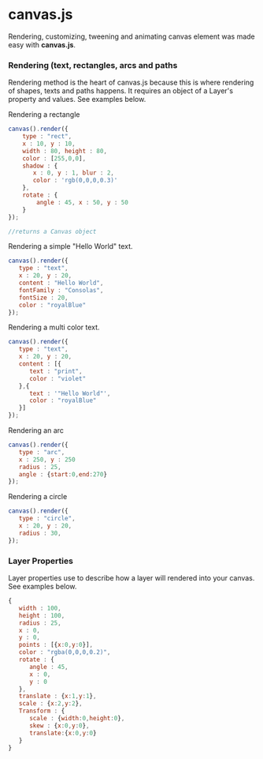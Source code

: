 # canvas.js
Rendering, customizing, tweening and animating canvas element was made easy with **canvas.js**. 

### Rendering (text, rectangles, arcs and paths
Rendering method is the heart of canvas.js because this is where rendering of shapes, texts and paths happens. It requires an object of a Layer's property and values. See examples below. 
 
Rendering a rectangle

```javascript
canvas().render({
    type : "rect", 
    x : 10, y : 10,
    width : 80, height : 80,
    color : [255,0,0],
    shadow : {
       x : 0, y : 1, blur : 2,
       color : 'rgb(0,0,0,0.3)' 
    }, 
    rotate : {
        angle : 45, x : 50, y : 50
    } 
});

//returns a Canvas object
```

Rendering a simple "Hello World" text.

```javascript
canvas().render({
   type : "text", 
   x : 20, y : 20,
   content : "Hello World", 
   fontFamily : "Consolas", 
   fontSize : 20,
   color : "royalBlue"
});

```

Rendering a multi color text. 

```javascript
canvas().render({
   type : "text", 
   x : 20, y : 20,
   content : [{
      text : "print", 
      color : "violet"
   },{
      text : '"Hello World"', 
      color : "royalBlue" 
   }] 
});

```

Rendering an arc 

```javascript
canvas().render({
   type : "arc",
   x : 250, y : 250
   radius : 25, 
   angle : {start:0,end:270}
});


```

Rendering a circle

```javascript
canvas().render({
   type : "circle", 
   x : 20, y : 20,
   radius : 30,
});
```

### Layer Properties

Layer properties use to describe how a layer will rendered into your canvas. See examples below. 

```javascript
{
   width : 100,
   height : 100,
   radius : 25, 
   x : 0,
   y : 0,
   points : [{x:0,y:0}],
   color : "rgba(0,0,0,0.2)",
   rotate : {
      angle : 45, 
      x : 0, 
      y : 0
   },
   translate : {x:1,y:1},
   scale : {x:2,y:2},
   Transform : {
      scale : {width:0,height:0},
      skew : {x:0,y:0},
      translate:{x:0,y:0}
   }
} 

```

